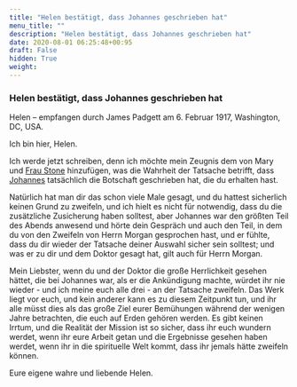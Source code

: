 ```yaml
---
title: "Helen bestätigt, dass Johannes geschrieben hat"
menu_title: ""
description: "Helen bestätigt, dass Johannes geschrieben hat"
date: 2020-08-01 06:25:48+00:95
draft: False
hidden: True
weight:
---
```

### Helen bestätigt, dass Johannes geschrieben hat

Helen – empfangen durch James Padgett am 6. Februar 1917, Washington, DC, USA.

Ich bin hier, Helen.

Ich werde jetzt schreiben, denn ich möchte mein Zeugnis dem von Mary und [Frau Stone](/padgett-botschaften/padgett-botschaften-in-reihenfolge-des-datums/padgett-botschaften-1917/padgett-dr-stone-und-eugene-morgan-sollen-niemals-daran-zweifeln-dass-sie-ausgewaehlt-wurden-fuer-das-koenigreich-zu-arbeiten-jep-priscilla-stone-6-februar-1917/) hinzufügen, was die Wahrheit der Tatsache betrifft, dass [Johannes](/padgett-botschaften/padgett-botschaften-in-reihenfolge-des-datums/padgett-botschaften-1917/die-spirituelle-bedeutung-des-einzigen-gebetes-das-die-menschen-dem-vater-darbringen-muessen-um-erloeste-kinder-und-teilhaber-der-unsterblichkeit-zu-werden-jep-johannes-6-februar-1917/) tatsächlich die Botschaft geschrieben hat, die du erhalten hast.

Natürlich hat man dir das schon viele Male gesagt, und du hattest sicherlich keinen Grund zu zweifeln, und ich hielt es nicht für notwendig, dass du die zusätzliche Zusicherung haben solltest, aber Johannes war den größten Teil des Abends anwesend und hörte dein Gespräch und auch den Teil, in dem du von den Zweifeln von Herrn Morgan gesprochen hast, und er fühlte, dass du dir wieder der Tatsache deiner Auswahl sicher sein solltest; und was er zu dir und dem Doktor gesagt hat, gilt auch für Herrn Morgan.

Mein Liebster, wenn du und der Doktor die große Herrlichkeit gesehen hättet, die bei Johannes war, als er die Ankündigung machte, würdet ihr nie wieder - und ich meine euch alle drei - an der Tatsache zweifeln. Das Werk liegt vor euch, und kein anderer kann es zu diesem Zeitpunkt tun, und ihr alle müsst dies als das große Ziel eurer Bemühungen während der wenigen Jahre betrachten, die euch auf Erden gehören werden. Es gibt keinen Irrtum, und die Realität der Mission ist so sicher, dass ihr euch wundern werdet, wenn ihr eure Arbeit getan und die Ergebnisse gesehen haben werdet, wenn ihr in die spirituelle Welt kommt, dass ihr jemals hätte zweifeln können.

Eure eigene wahre und liebende Helen.

